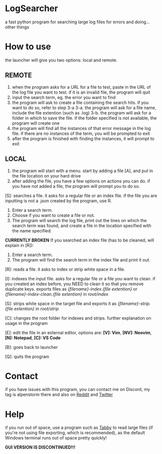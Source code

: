 # LogSearcher
 a fast python program for searching large log files for errors and doing... other things

# How to use
the launcher will give you two options: local and remote.

## REMOTE
1. when the program asks for a URL for a file to test, paste in the URL of the log file you want to test. if it is an invalid file, the program will quit
2. input the search term, eg. the error you want to find
3. the program will ask to create a file containing the search hits. if you want to do so, refer to step 3-a
 3-a. the program will ask for a file name, include the file extention (such as .log)
 3-b. the program will ask for a folder in which to save the file. if the folder specified is not available, the program will create one
4. the program will find all the instances of that error message in the log file. if there are no instances of the term, you will be prompted to exit
5. after the program is finished with finding the instances, it will prompt to exit

## LOCAL
1. the program will start with a menu. start by adding a file [A], and put in the file location on your hard drive
2. after adding the file, you have a few options on actions you can do. if you have not added a file, the program will prompt you to do so.
 
 [S]: searches a file. it asks for a regular file or an index file. if the file you are inputting is not a .json created by the program, use R.
  1. Enter a search term.
  2. Choose if you want to create a file or not.
  3. The program will search the log file, print out the lines on which the search term was found, and create a file in the location specified with the name specified.

 **CURRENTLY BROKEN** If you searched an index file (has to be cleaned, will explain in [R]):
  1. Enter a search term.
  2. The program will find the search term in the index file and print it out.

 [R]: reads a file. it asks to index or strip white space in a file.
 
 [I]: indexes the input file. asks for a regular file or a file you want to clean. if you created an index before, you NEED to clean it so that you remove duplicate keys. exports files as *{filename}-index.{file extention}* or *{filename}-index-clean.{file extention}* in *root/index*
 
 [S]: strips white space in the target file and exports it as *{filename}-strip.{file extention}* in *root/strip*
 
 [C]: changes the root folder for indexes and strips. further explanation on usage in the program
 
 [E]: edit the file in an external editor, options are: **[V]: Vim**, **[NV]: Neovim**, **[N]: Notepad**, **[C]: VS Code**
 
 [B]: goes back to launcher
 
 [Q]: quits the program

# Contact
if you have issues with this program, you can contact me on Discord, my tag is alpenstorm there and also on [Reddit](https://www.reddit.com/user/alpenstorm) and [Twitter](https://twitter.com/alpenstorm)

# Help
if you run out of space, use a program such as [Tabby](https://tabby.sh/) to read large files (if you're not using file exporting, which is recommended), as the default Windows terminal runs out of space pretty quickly!

**GUI VERSION IS DISCONTINUED!!!**
